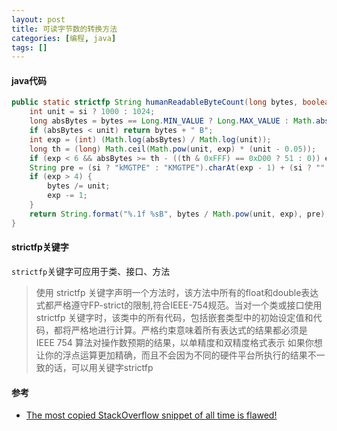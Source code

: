 ```yaml
---
layout: post
title: 可读字节数的转换方法
categories: [编程, java]
tags: []
---
```


> 

#### java代码

```java
public static strictfp String humanReadableByteCount(long bytes, boolean si) {
    int unit = si ? 1000 : 1024;
    long absBytes = bytes == Long.MIN_VALUE ? Long.MAX_VALUE : Math.abs(bytes);
    if (absBytes < unit) return bytes + " B";
    int exp = (int) (Math.log(absBytes) / Math.log(unit));
    long th = (long) Math.ceil(Math.pow(unit, exp) * (unit - 0.05));
    if (exp < 6 && absBytes >= th - ((th & 0xFFF) == 0xD00 ? 51 : 0)) exp++;
    String pre = (si ? "kMGTPE" : "KMGTPE").charAt(exp - 1) + (si ? "" : "i");
    if (exp > 4) {
        bytes /= unit;
        exp -= 1;
    }
    return String.format("%.1f %sB", bytes / Math.pow(unit, exp), pre);
}

```

#### strictfp关键字

`strictfp`关键字可应用于类、接口、方法
> 使用 strictfp 关键字声明一个方法时，该方法中所有的float和double表达式都严格遵守FP-strict的限制,符合IEEE-754规范。当对一个类或接口使用 strictfp 关键字时，该类中的所有代码，包括嵌套类型中的初始设定值和代码，都将严格地进行计算。严格约束意味着所有表达式的结果都必须是 IEEE 754 算法对操作数预期的结果，以单精度和双精度格式表示
> 如果你想让你的浮点运算更加精确，而且不会因为不同的硬件平台所执行的结果不一致的话，可以用关键字strictfp

#### 参考

* [The most copied StackOverflow snippet of all time is flawed!](https://programming.guide/worlds-most-copied-so-snippet.html)